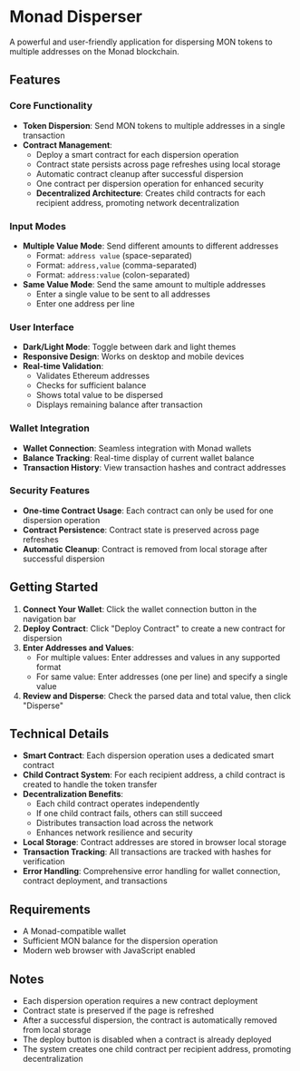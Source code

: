 # Monad Disperser

A powerful and user-friendly application for dispersing MON tokens to multiple addresses on the Monad blockchain.

## Features

### Core Functionality
- **Token Dispersion**: Send MON tokens to multiple addresses in a single transaction
- **Contract Management**: 
  - Deploy a smart contract for each dispersion operation
  - Contract state persists across page refreshes using local storage
  - Automatic contract cleanup after successful dispersion
  - One contract per dispersion operation for enhanced security
  - **Decentralized Architecture**: Creates child contracts for each recipient address, promoting network decentralization

### Input Modes
- **Multiple Value Mode**: Send different amounts to different addresses
  - Format: `address value` (space-separated)
  - Format: `address,value` (comma-separated)
  - Format: `address:value` (colon-separated)
- **Same Value Mode**: Send the same amount to multiple addresses
  - Enter a single value to be sent to all addresses
  - Enter one address per line

### User Interface
- **Dark/Light Mode**: Toggle between dark and light themes
- **Responsive Design**: Works on desktop and mobile devices
- **Real-time Validation**: 
  - Validates Ethereum addresses
  - Checks for sufficient balance
  - Shows total value to be dispersed
  - Displays remaining balance after transaction

### Wallet Integration
- **Wallet Connection**: Seamless integration with Monad wallets
- **Balance Tracking**: Real-time display of current wallet balance
- **Transaction History**: View transaction hashes and contract addresses

### Security Features
- **One-time Contract Usage**: Each contract can only be used for one dispersion operation
- **Contract Persistence**: Contract state is preserved across page refreshes
- **Automatic Cleanup**: Contract is removed from local storage after successful dispersion

## Getting Started

1. **Connect Your Wallet**: Click the wallet connection button in the navigation bar
2. **Deploy Contract**: Click "Deploy Contract" to create a new contract for dispersion
3. **Enter Addresses and Values**:
   - For multiple values: Enter addresses and values in any supported format
   - For same value: Enter addresses (one per line) and specify a single value
4. **Review and Disperse**: Check the parsed data and total value, then click "Disperse"

## Technical Details

- **Smart Contract**: Each dispersion operation uses a dedicated smart contract
- **Child Contract System**: For each recipient address, a child contract is created to handle the token transfer
- **Decentralization Benefits**: 
  - Each child contract operates independently
  - If one child contract fails, others can still succeed
  - Distributes transaction load across the network
  - Enhances network resilience and security
- **Local Storage**: Contract addresses are stored in browser local storage
- **Transaction Tracking**: All transactions are tracked with hashes for verification
- **Error Handling**: Comprehensive error handling for wallet connection, contract deployment, and transactions

## Requirements

- A Monad-compatible wallet
- Sufficient MON balance for the dispersion operation
- Modern web browser with JavaScript enabled

## Notes

- Each dispersion operation requires a new contract deployment
- Contract state is preserved if the page is refreshed
- After a successful dispersion, the contract is automatically removed from local storage
- The deploy button is disabled when a contract is already deployed
- The system creates one child contract per recipient address, promoting decentralization 
